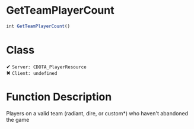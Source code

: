 # GetTeamPlayerCount
```js
int GetTeamPlayerCount()
```
# Class
✔ `Server: CDOTA_PlayerResource`  
✖ `Client: undefined`  

# Function Description
Players on a valid team (radiant, dire, or custom*) who haven't abandoned the game
